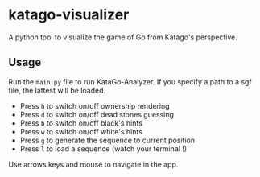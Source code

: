 # katago-visualizer
A python tool to visualize the game of Go from Katago's perspective.

## Usage

Run the `main.py` file to run KataGo-Analyzer.
If you specify a path to a sgf file, the lattest will be loaded.

- Press `h` to switch on/off ownership rendering
- Press `d` to switch on/off dead stones guessing
- Press `b` to switch on/off black's hints
- Press `w` to switch on/off white's hints
- Press `g` to generate the sequence to current position
- Press `l` to load a sequence (watch your terminal !)

Use arrows keys and mouse to navigate in the app.